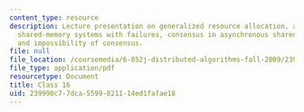```yaml
---
content_type: resource
description: Lecture presentation on generalized resource allocation, asynchronous
  shared-memory systems with failures, consensus in asynchronous shared-memory systems,
  and impossibility of consensus.
file: null
file_location: /coursemedia/6-852j-distributed-algorithms-fall-2009/239990c77dca5599821114ed1fafae18_MIT6_852JF09_lec16.pdf
file_type: application/pdf
resourcetype: Document
title: Class 16
uid: 239990c7-7dca-5599-8211-14ed1fafae18
---
```

